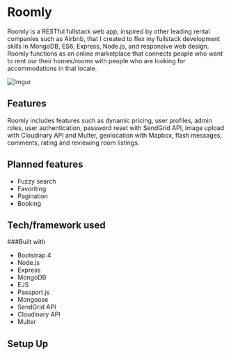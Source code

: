 # Roomly

Roomly is a RESTful fullstack web app, inspired by other leading rental companies such as Airbnb, that I created to flex my fullstack development skills in MongoDB, ES6, Express, Node.js, and responsive web design. Roomly functions as an online marketplace that connects people who want to rent our their homes/rooms with people who are looking for accommodations in that locale.

![Imgur](https://i.imgur.com/RA3VQoQ.png)

## Features

Roomly includes features such as dynamic pricing, user profiles, admin roles, user authentication, password reset with SendGrid API, image upload with Cloudinary API and Multer, geolocation with Mapbox, flash messages, comments, rating and reviewing room listings.

## Planned features

* Fuzzy search
* Favoriting
* Pagination
* Booking

## Tech/framework used

###Built with

* Bootstrap 4
* Node.js
* Express
* MongoDB 
* EJS
* Passport.js
* Mongoose
* SendGrid API
* Cloudinary API
* Multer

## Setup Up

